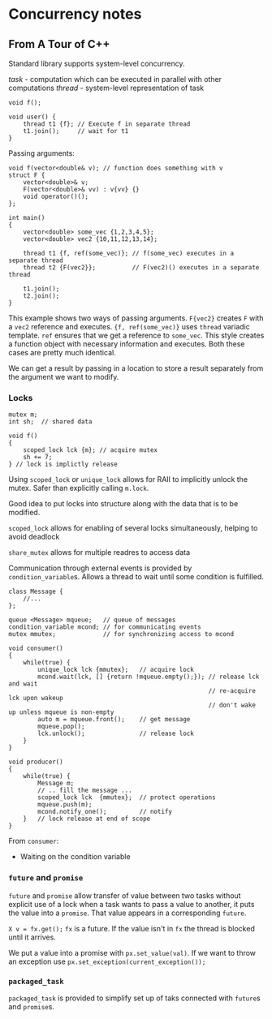 # Concurrency notes
## From A Tour of C++

Standard library supports system-level concurrency. 

_task_ - computation which can be executed in parallel with other computations
_thread_ - system-level representation of task

```
void f(); 

void user() {
    thread t1 {f}; // Execute f in separate thread
    t1.join();     // wait for t1
}
```

Passing arguments:

```
void f(vector<double& v); // function does something with v
struct F {
    vector<double>& v;
    F(vector<double>& vv) : v{vv} {}
    void operator()();
};

int main()
{
    vector<double> some_vec {1,2,3,4,5};
    vector<double> vec2 {10,11,12,13,14};

    thread t1 {f, ref(some_vec)}; // f(some_vec) executes in a separate thread
    thread t2 {F(vec2}};          // F(vec2)() executes in a separate thread

    t1.join();
    t2.join();
}
```

This example shows two ways of passing arguments.
`F{vec2}` creates `F` with a `vec2` reference and executes.
`{f, ref(some_vec)}` uses `thread` variadic template. `ref` ensures that we get a reference to `some_vec`. This style creates a function object with necessary information and executes. 
Both these cases are pretty much identical.

We can get a result by passing in a location to store a result separately from the argument we want to modify. 

### Locks
```
mutex m; 
int sh;  // shared data

void f()
{
    scoped_lock lck {m}; // acquire mutex
    sh += 7;
} // lock is implictly release
```

Using `scoped_lock` or `unique_lock` allows for RAII to implicitly unlock the mutex. Safer than explicitly calling `m.lock`.

Good idea to put locks into structure along with the data that is to be modified.

`scoped_lock` allows for enabling of several locks simultaneously, helping to avoid deadlock

`share_mutex` allows for multiple readres to access data

Communication through external events is provided by `condition_variable`s. Allows a thread to wait until some condition is fulfilled.

```
class Message {
    //...
};

queue <Message> mqueue;   // queue of messages
condition_variable mcond; // for communicating events
mutex mmutex;             // for synchronizing access to mcond

void consumer()
{
    while(true) {
        unique_lock lck {mmutex};   // acquire lock
        mcond.wait(lck, [] {return !mqueue.empty();}); // release lck and wait
                                                       // re-acquire lck upon wakeup
                                                       // don't wake up unless mqueue is non-empty
        auto m = mqueue.front();    // get message
        mqueue.pop();
        lck.unlock();               // release lock
    }
}

void producer() 
{
    while(true) {
        Message m;
        // .. fill the message ...
        scoped_lock lck  {mmutex};  // protect operations
        mqueue.push(m);
        mcond.notify_one();         // notify
    }   // lock release at end of scope
}

```

From `consumer`:
- Waiting on the condition variable 

### `future` and `promise`

`future` and `promise` allow transfer of value between two tasks without explicit use of a lock
when a task wants to pass a value to another, it puts the value into a `promise`.
That value appears in a corresponding `future`. 

`X v = fx.get();`
`fx` is a future. If the value isn't in `fx` the thread is blocked until it arrives. 

We put a value into a promise with `px.set_value(val)`. If we want to throw an exception use `px.set_exception(current_exception());`
### `packaged_task`

`packaged_task` is provided to simplify set up of taks connected with `future`s and `promise`s. 




